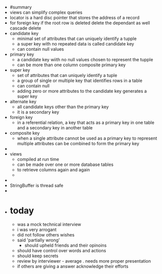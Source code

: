 - #summary
- views can simplify complex queries
- locator is a hard disc pointer that stores the address of a record
- for foreign key if the root row is deleted delete the dependant as well cascade delete
- candidate key
	- minimal set of attributes that can uniquely identify a tupple
	- a super key with no repeated data is called candidate key
	- can contain null values
- primary key
	- a candidate key wiith no null values chosen to represent the tupple
	- can be more than one column composite primary key
- super key
	- set of attributes that can uniquely identify a tuple
	- a group of single or multiple key that identifies rows in a table
	- can contain null
	- adding zero or more attributes to the candidate key generates a super key
- alternate key
	- all candidate keys other than the primary key
	- it is a secondary key
- foreign key
	- in a referential relation, a key that acts as a primary key in one table and a secondary key in another table
- composite key
	- when a single attribute cannot be used as a primary key to represent multiple attributes can be combined to form the primary key
-
- views
	- compiled at run time
	- can be made over one or more database tables
	- to retrieve columns again and again
	-
-
- StringBuffer is thread safe
-
- # today
	- was a mock technical interview
	- i was very arrogant
	- did not follow others wishes
	- said 'partially wrong'
		- should upheld friends and their opinoins
	- should have control over words and actions
	- should keep secrets
	- review by interviewer - average . needs more proper presentation
	- if others are giving a answer acknowledge their efforts